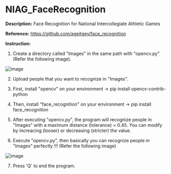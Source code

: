 # NIAG_FaceRecognition

**Description:** Face Recognition for National Intercollegiate Athletic Games

**Reference:** https://github.com/ageitgey/face_recognition

**Instruction:** 
1. Create a directory called "Images" in the same path with "opencv.py" (Refer the following image).

![image](https://github.com/KBLin1996/NIAG_FaceRecognition/blob/master/Reference.png)

2. Upload people that you want to recognize in "Images".

3. First, install "opencv" on your environment -> pip install opencv-contrib-python

4. Then, install "face_recognition" on your environment -> pip install face_recognition

5. After executing "opencv.py", the program will recognize people in "Images" with a maximum distance (tolerance) = 0.45.
   You can modify by increacing (looser) or decreasing (stricter) the value.
  
6. Execute "opencv.py", then basically you can recognize people in "Images" perfectly !!! (Refer the following image)

![image](https://github.com/KBLin1996/NIAG_FaceRecognition/blob/master/Recognize.png)

7. Press 'Q' to end the program.
